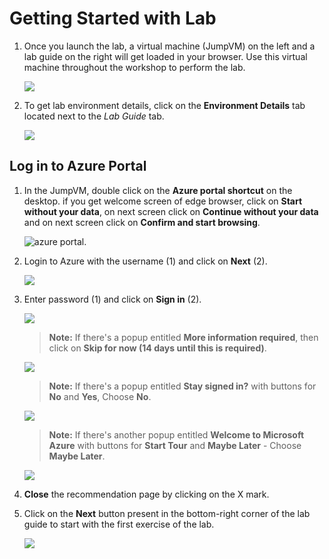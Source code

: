 # Getting Started with Lab	

1. Once you launch the lab, a virtual machine (JumpVM) on the left and a lab guide on the right will get loaded in your browser. Use this virtual machine throughout the workshop to perform the lab.	

   ![](images/lab-launched.jpg)	

2. To get lab environment details, click on the **Environment Details** tab located next to the *Lab Guide* tab. 	

   ![](images/env-details.jpg)	

## Log in to Azure Portal

1. In the JumpVM, double click on the **Azure portal shortcut** on the desktop. if you get welcome screen of edge browser, click on **Start without your data**, on next screen click on **Continue without your data** and on next screen click on **Confirm and start browsing**.

   ![azure portal.](images/open-azure-portal.jpg)  

2. Login to Azure with the username **<inject key="AzureAdUserEmail" />** (1) and click on **Next** (2).

   ![](images/enter-email.jpg)

3. Enter password **<inject key="AzureAdUserPassword" />** (1) and click on **Sign in** (2).

   ![](images/password-signin.jpg)
   
   >**Note:** If there's a popup entitled **More information required**, then click on **Skip for now (14 days until this is required)**.
   
   ![](images/skipfornow.png)

   >**Note:** If there's a popup entitled **Stay signed in?** with buttons for **No** and **Yes**, Choose **No**.
   
   ![](images/stay-sign-in.jpg)
     
   >**Note:** If there's another popup entitled **Welcome to Microsoft Azure** with buttons for **Start Tour** and **Maybe Later** - Choose **Maybe Later**.
   
   ![](images/welcome-azure-later.jpg)
   
4. **Close** the recommendation page by clicking on the X mark.
  
5. Click on the **Next** button present in the bottom-right corner of the lab guide to start with the first exercise of the lab.

   ![](images/next-page-open.jpg)
